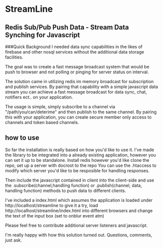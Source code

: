 # StreamLine
## Redis Sub/Pub Push Data - Stream Data Synching for Javascript 


###Quick Background
I needed data sync capabilities in the likes of firebase and other nosql services without
the additional data storage facilities. 

The goal was to create a fast message broadcast system that would be push to browser and not
polling or pinging for server status on interval. 

The solution came in utilizing redis im memory broadcast for subscription and publish services. 
By pairing that capability with a simple javascript data stream you can achieve a fast message
broadcast for data sync, chat, notifiers ect.. on your application. 

The usage is simple, simply subscribe to a channel via "/path/you/can/deterime" and then publish to the same channel. 
By pairing this with your application, you can create secure member only access to channels and token based channels.

## how to use
So far the installation is really based on how you'd like to use it. 
I've made the library to be integrated into a already existing application, however
you can set it up to be standalone. 
Install redis however you'd like
clone the repo, set up a server with docroot to the repo
You can use the .htaccess to modify which server you'd like to be resposible for handling responses. 

Then include the javascript contained in client into the client-side and 
use the .subscribe(channel,handling function) or .publish(channel, data, handling function) methods
to push data to different clients. 

I've included a index.html which assumes the application is loaded under http://localhost/streamline
to give it a try, load http://localhost/streamline/index.html into different browsers and change
the text of the input box (set to onblur event atm) 

Please feel free to contribute additional server listeners and javascript. 

I'm really happy with how this solution turned out. 
Questions, comments, just ask. 
